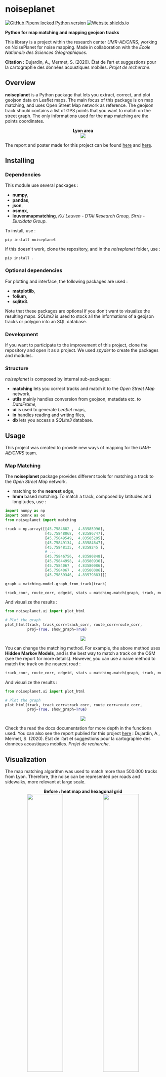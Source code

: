 # noiseplanet

[![GitHub Pipenv locked Python version](https://readthedocs.org/projects/pip/badge/)](http://noiseplanet.readthedocs.io/en/latest/index.html)
[![Website shields.io](https://img.shields.io/website-up-down-green-red/http/shields.io.svg)](http://noise-planet.org/)

**Python for map matching and mapping geojson tracks**



This library is a project within the research center *UMR-AE/CNRS*, working on NoisePlanet for noise mapping.
Made in collaboration with the *École Nationale des Sciences Géographiques*.

**Citation :** Dujardin, A., Mermet, S. (2020). État de l’art et suggestions pour la cartographie des données acoustiques mobiles. *Projet de recherche*.

## Overview

**noiseplanet** is a Python package that lets you extract, correct, and plot geojson data on Leaflet maps.
The main focus of this package is on map matching, and uses Open Street Map network as reference.
The geojson track should contains a list of GPS points that you want to match on the street graph. The only informations used for the map matching are the points coordinates.

<p align="center">
  <b>Lyon area</b><br>
  <img src="img/lyon.PNG">
  <br>
</p>


The report and poster made for this project can be found [here](pdf/report/PIRRAP_Dujardin_Mermet.pdf) and [here](pdf/report/PIRPOST_Dujardin_Mermet.pdf).


## Installing
### Dependencies
This module use several packages :
- **numpy**,
- **pandas**,
- **json**,
- **osmnx**,
- **leuvenmapmatching**, *KU Leuven - DTAI Research Group, Sirris - Elucidata Group*.

To install, use :
```
pip install noiseplanet
```
If this doesn't work, clone the repository, and in the *noiseplanet* folder, use :
```
pip install .
```

### Optional dependencies

For plotting and interface, the following packages are used :
- **matplotlib**,
- **folium**,
- **sqlite3**.

Note that these packages are optional if you don't want to visualize the resulting maps. *SQLite3* is used to stock all the informations of a geojson tracks or polygon into an SQL database.


### Development

If you want to participate to the improvement of this project, clone the repository and open it as a project. We used *spyder* to create the packages and modules.

### Structure

*noiseplanet* is composed by internal sub-packages:
- **matching** lets you correct tracks and match it to the *Open Street Map* network,
- **utils** mainly handles conversion from geojson, metadata etc. to *DataFrame*,
- **ui** is used to generate *Leaflet* maps,
- **io** handles reading and writing files,
- **db** lets you access a *SQLite3* database.

## Usage

This project was created to provide new ways of mapping for the *UMR-AE/CNRS* team. 

### Map Matching

The **noiseplanet** package provides different tools for matching a track to the *Open Street Map* network.
- matching to the **nearest** edge,
- **hmm** based matching.
To match a track, composed by latitudes and longitudes, use :
```python
import numpy as np
import osmnx as ox
from noiseplanet import matching

track = np.array([[45.7584882 ,  4.83585996],
                  [45.75848068,  4.83586747],
                  [45.75849549,  4.83585205],
                  [45.75849134,  4.83584647],
                  [45.75848135,  4.8358245 ],
                  # ...
                  [45.75846756,  4.83580848],
                  [45.75844998,  4.83580936],
                  [45.7584067 ,  4.83580086],
                  [45.7584067 ,  4.83580086],
                  [45.75839346,  4.83579883]])

graph = matching.model.graph_from_track(track)

track_coor, route_corr, edgeid, stats = matching.match(graph, track, method='hmm')
```

And visualize the results :

```python
from noiseplanet.ui import plot_html

# Plot the graph
plot_html(track, track_corr=track_corr, route_corr=route_corr,
          proj=True, show_graph=True)
```

<p align="center">
  <img src="img/track_hmm.png">
</p>


You can change the matching method.
For example, the above method uses **Hidden Markov Models**, and is the best way to match a track on the OSM (see the report for more details).
However, you can use a naive method to match the track on the nearest road :


```python
track_coor, route_corr, edgeid, stats = matching.match(graph, track, method='nearest')
```

And visualize the results :

```python
from noiseplanet.ui import plot_html

# Plot the graph
plot_html(track, track_corr=track_corr, route_corr=route_corr,
          proj=True, show_graph=True)
```

<p align="center">
  <img src="img/track_nearest.png">
</p>



Check the read the docs documentation for more depth in the functions used.
You can also see the report publied for this project [here](pdf/report/PIRRAP_Dujardin_Mermet.pdf) : Dujardin, A., Mermet, S. (2020). État de l’art et suggestions pour la cartographie des données acoustiques mobiles. *Projet de recherche*.


## Visualization

The map matching algorithm was used to match more than 500.000 tracks from Lyon.
Therefore, the noise can be represented per roads and sidewalks, more relevant at large scale.

<p align="center">
  <b>Before : heat map and hexagonal grid</b><br>
  <img src="img/representation_chaleur.jpg" width="48%">
  <img src="img/représentation_hexagones.jpg" width="48%">
</p>
<p align="center">
  <b>After : points and roads</b><br>
  <img src="img/representation_ponctuelle.jpg" width="48%">
  <img src="img/représentation_tronçons.jpg" width="48%">
</p>


## Authors

- **Arthur Dujardin**
- **Samuel Mermet**






